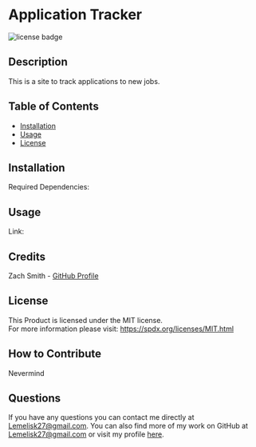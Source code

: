 # Application Tracker
![license badge](https://img.shields.io/badge/license-MIT-blue)
## Description
This is a site to track applications to new jobs.
## Table of Contents
- [Installation](#installation)
- [Usage](#usage)
- [License](#license)
## Installation
Required Dependencies:
## Usage
Link:  
## Credits
Zach Smith - [GitHub Profile](https://github.com/Lemelisk27)  
## License
This Product is licensed under the MIT license.  
For more information please visit: https://spdx.org/licenses/MIT.html
## How to Contribute  
Nevermind
## Questions  
If you have any questions you can contact me directly at Lemelisk27@gmail.com. You can also find more of my work on GitHub at [Lemelisk27@gmail.com](https://github.com/Lemelisk27@gmail.com) or visit my profile [here](https://lemelisk27.herokuapp.com).